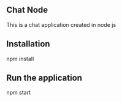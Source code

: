 ## Chat Node

This is a chat application created in node js

## Installation

  npm install

## Run the application

  npm start
